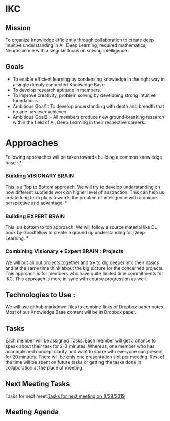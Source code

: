 # IKC

## Mission 
To organize knowledge efficiently through collaboration to create deep intuitive understanding in AI, Deep Learning, required mathematics, Neuroscience with a singular focus on solving intelligence. 

## Goals

* To enable efficient learning by condensing knowledge in the right way in a single deeply connected Knolwedge Base
* To develop research aptitude in members. 
* To improve creativity, problem solving  by developing strong intuitive foundations. 
* Ambitious Goal1 : To develop understanding with depth and breadth that no one has ever achieved. 
* Ambitious Goal2 :-  All members produce new ground-breaking research within the field of AI, Deep Learning in their respective careers. 

# Approaches 
Following approaches will be taken towards building a common knowledge base : 
* 
### Building VISIONARY BRAIN

This is a Top to Bottom approach. We will try to develop understanding on how different subfields work on higher level of abstraction. This can help us create long term plans towards the problem of intelligence with a unique perspective and advantage. 
 * 
 ### Building EXPERT BRAIN 
 This is a bottom to top approach. We will follow a source material like DL book by Goodfellow to create a ground up understanding for Deep Learning. 
* 
### Combining Visionary + Expert BRAIN : Projects 
We will put all put projects together and try to dig deeper into their basics and at the same time think about the big picture for the concerned projects. This approach is for members who have quite limited time commitments for IKC. This approach is more in sync with course progression as well. 

## Technologies to Use : 
We will use github markdown files to combine links of Dropbox paper notes. Most of our Knowledge Base content will be in Dropbox paper.

## Tasks 
Each member will be assigned Tasks. Each member will get a chance to speak about their task for 2-3 minutes. Whereas, one member who has accomplished concept clarity and want to share with everyone can present for 20 minutes. There will be only one presentation slot per meeting. Rest of the time will be spent on future tasks or getting the tasks done in collaboration at the place of meeting.

## Next Meeting Tasks
Tasks for next meet:[Tasks for next meeting on 8/28/2019 ](https://docs.google.com/spreadsheets/d/1FJHpe6mV1tqLl7fbgZAyWAWyBArXVLY7V1hzWGgc_J4/edit?usp=sharing) 

## Meeting Agenda 
